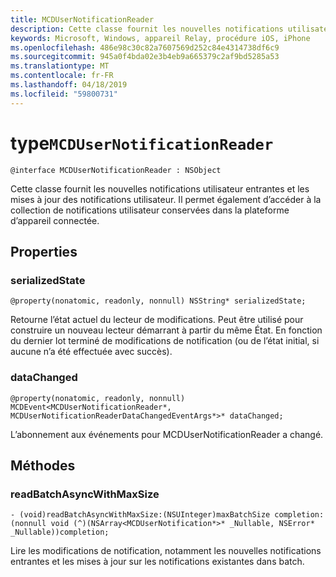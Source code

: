 ```yaml
---
title: MCDUserNotificationReader
description: Cette classe fournit les nouvelles notifications utilisateur entrantes et les mises à jour des notifications utilisateur. Il permet également d’accéder à la collection de notifications utilisateur conservées dans la plateforme d’appareil connectée.
keywords: Microsoft, Windows, appareil Relay, procédure iOS, iPhone
ms.openlocfilehash: 486e98c30c82a7607569d252c84e4314738df6c9
ms.sourcegitcommit: 945a0f4bda02e3b4eb9a665379c2af9bd5285a53
ms.translationtype: MT
ms.contentlocale: fr-FR
ms.lasthandoff: 04/18/2019
ms.locfileid: "59800731"
---
```

# <a name="class-mcdusernotificationreader"></a>type`MCDUserNotificationReader`

```
@interface MCDUserNotificationReader : NSObject
```

Cette classe fournit les nouvelles notifications utilisateur entrantes et les mises à jour des notifications utilisateur. Il permet également d’accéder à la collection de notifications utilisateur conservées dans la plateforme d’appareil connectée.  

## <a name="properties"></a>Properties

### <a name="serializedstate"></a>serializedState
`@property(nonatomic, readonly, nonnull) NSString* serializedState;`

Retourne l’état actuel du lecteur de modifications. Peut être utilisé pour construire un nouveau lecteur démarrant à partir du même État.
En fonction du dernier lot terminé de modifications de notification (ou de l’état initial, si aucune n’a été effectuée avec succès).

### <a name="datachanged"></a>dataChanged
`@property(nonatomic, readonly, nonnull) MCDEvent<MCDUserNotificationReader*, MCDUserNotificationReaderDataChangedEventArgs*>* dataChanged;`

L’abonnement aux événements pour MCDUserNotificationReader a changé.

## <a name="methods"></a>Méthodes

### <a name="readbatchasyncwithmaxsize"></a>readBatchAsyncWithMaxSize
`- (void)readBatchAsyncWithMaxSize:(NSUInteger)maxBatchSize
                       completion:(nonnull void (^)(NSArray<MCDUserNotification*>* _Nullable, NSError* _Nullable))completion;`

Lire les modifications de notification, notamment les nouvelles notifications entrantes et les mises à jour sur les notifications existantes dans batch.